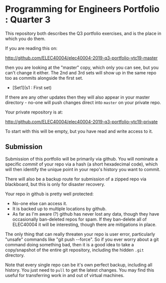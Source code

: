 Programming for Engineers Portfolio : Quarter 3
===============================================

This repository both describes the Q3 portfolio exercises, and
is the place in which you do them.

If you are reading this on:

http://github.com/ELEC40004/elec40004-2019-q3-portfolio-ytc19-master

then you are looking at the "master" copy, which only you can see, but
you can't change it either. The 2nd and 3rd sets will show up in the
same repo too as commits alongside the first set.

- [Set1](s1 : First set)

If there are any other updates then they will also appear in your master
directory - no-one will push changes direct into `master` on your
private repo.

Your private repository is at:

http://github.com/ELEC40004/elec40004-2019-q3-portfolio-ytc19-private

To start with this will be empty, but you have read and write access
to it.

Submission
----------

Submission of this portfolio will be primarily via github. You will nominate
a specific _commit_ of your repo via a hash (a short hexadecimal code), which
will then identify the unique point in your repo's history you want to commit.

There will also be a backup route for submission of a zipped repo via blackboard,
but this is only for disaster recovery.

Your repo in github is pretty well protected:

- No-one else can access it.
- It is backed up to multiple locations by github.
- As far as I'm aware (?) github has never lost any data, though they have occasionally
  ban-deleted repos for spam. If they ban-delete all of ELEC40004 it will be interesting,
  though there are mitigations in place.

The only thing that can really threaten your repo is user error, particularly
"unsafe" commands like "git push --force". So if you ever worry about
a git command doing something bad, then it is a good idea to take a
copy/snapshot of the entire git repository, including the hidden `.git` directory.

Note that every single repo can be it's own perfect backup, including
all history. You just need to `pull` to get the latest changes. You
may find this useful for transferring work in and out of virtual machines.
